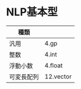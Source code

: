 # NLP基本型

| 種類       |         |
| ---------- | ------- |
| 汎用       | 4.gp    |
| 整数       | 4.int   |
| 浮動小数   | 4.float |
| 可変長配列 | 12.vector  |